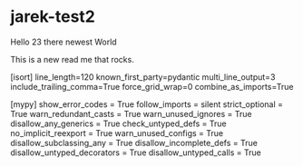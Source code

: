 # jarek-test2

Hello 23 there newest  World

This is a new read me that rocks. 

[isort]
line_length=120
known_first_party=pydantic
multi_line_output=3
include_trailing_comma=True
force_grid_wrap=0
combine_as_imports=True

[mypy]
show_error_codes = True
follow_imports = silent
strict_optional = True
warn_redundant_casts = True
warn_unused_ignores = True
disallow_any_generics = True
check_untyped_defs = True
no_implicit_reexport = True
warn_unused_configs = True
disallow_subclassing_any = True
disallow_incomplete_defs = True
disallow_untyped_decorators = True
disallow_untyped_calls = True
